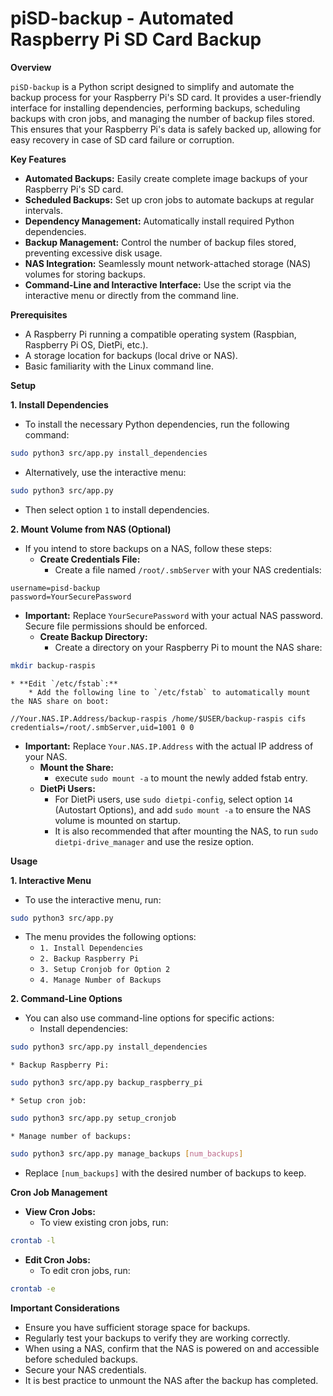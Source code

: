 
# **piSD-backup** - Automated Raspberry Pi SD Card Backup

**Overview**

`piSD-backup` is a Python script designed to simplify and automate the backup process for your Raspberry Pi's SD card. It provides a user-friendly interface for installing dependencies, performing backups, scheduling backups with cron jobs, and managing the number of backup files stored. This ensures that your Raspberry Pi's data is safely backed up, allowing for easy recovery in case of SD card failure or corruption.

**Key Features**

* **Automated Backups:** Easily create complete image backups of your Raspberry Pi's SD card.
* **Scheduled Backups:** Set up cron jobs to automate backups at regular intervals.
* **Dependency Management:** Automatically install required Python dependencies.
* **Backup Management:** Control the number of backup files stored, preventing excessive disk usage.
* **NAS Integration:** Seamlessly mount network-attached storage (NAS) volumes for storing backups.
* **Command-Line and Interactive Interface:** Use the script via the interactive menu or directly from the command line.

**Prerequisites**

* A Raspberry Pi running a compatible operating system (Raspbian, Raspberry Pi OS, DietPi, etc.).
* A storage location for backups (local drive or NAS).
* Basic familiarity with the Linux command line.

**Setup**

**1. Install Dependencies**

* To install the necessary Python dependencies, run the following command:

```bash
sudo python3 src/app.py install_dependencies
```

* Alternatively, use the interactive menu:

```bash
sudo python3 src/app.py
```

* Then select option `1` to install dependencies.

**2. Mount Volume from NAS (Optional)**

* If you intend to store backups on a NAS, follow these steps:
    * **Create Credentials File:**
        * Create a file named `/root/.smbServer` with your NAS credentials:

```
username=pisd-backup
password=YourSecurePassword
```

* **Important:** Replace `YourSecurePassword` with your actual NAS password. Secure file permissions should be enforced.
    * **Create Backup Directory:**
        * Create a directory on your Raspberry Pi to mount the NAS share:

```bash
mkdir backup-raspis
```

    * **Edit `/etc/fstab`:**
        * Add the following line to `/etc/fstab` to automatically mount the NAS share on boot:

```
//Your.NAS.IP.Address/backup-raspis /home/$USER/backup-raspis cifs credentials=/root/.smbServer,uid=1001 0 0
```

* **Important:** Replace `Your.NAS.IP.Address` with the actual IP address of your NAS.
    * **Mount the Share:**
        * execute `sudo mount -a` to mount the newly added fstab entry.
    * **DietPi Users:**
        * For DietPi users, use `sudo dietpi-config`, select option `14` (Autostart Options), and add `sudo mount -a` to ensure the NAS volume is mounted on startup.
        * It is also recommended that after mounting the NAS, to run `sudo dietpi-drive_manager` and use the resize option.

**Usage**

**1. Interactive Menu**

* To use the interactive menu, run:

```bash
sudo python3 src/app.py
```

* The menu provides the following options:
    * `1. Install Dependencies`
    * `2. Backup Raspberry Pi`
    * `3. Setup Cronjob for Option 2`
    * `4. Manage Number of Backups`

**2. Command-Line Options**

* You can also use command-line options for specific actions:
    * Install dependencies:

```bash
sudo python3 src/app.py install_dependencies
```

    * Backup Raspberry Pi:

```bash
sudo python3 src/app.py backup_raspberry_pi
```

    * Setup cron job:

```bash
sudo python3 src/app.py setup_cronjob
```

    * Manage number of backups:

```bash
sudo python3 src/app.py manage_backups [num_backups]
```

* Replace `[num_backups]` with the desired number of backups to keep.

**Cron Job Management**

* **View Cron Jobs:**
    * To view existing cron jobs, run:

```bash
crontab -l
```

* **Edit Cron Jobs:**
    * To edit cron jobs, run:

```bash
crontab -e
```

**Important Considerations**

* Ensure you have sufficient storage space for backups.
* Regularly test your backups to verify they are working correctly.
* When using a NAS, confirm that the NAS is powered on and accessible before scheduled backups.
* Secure your NAS credentials.
* It is best practice to unmount the NAS after the backup has completed.
